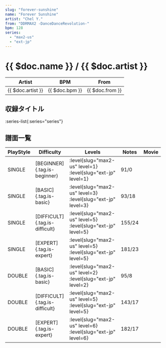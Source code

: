 ```yaml
---
slug: "forever-sunshine"
name: "Forever Sunshine"
artist: "Chel Y."
from: "DDRMAX2 -DanceDanceRevolution-"
bpm: 128
series:
  - "max2-us"
  - "ext-jp"
---
```


# {{ $doc.name }} / {{ $doc.artist }}

|Artist|BPM|From|
|------|---|----|
|{{ $doc.artist }}|{{ $doc.bpm }}|{{ $doc.from }}|

## 収録タイトル

:series-list{:series="series"}

## 譜面一覧

|PlayStyle|Difficulty|Levels|Notes|Movie|
|---------|----------|------|-----|-----|
|SINGLE|[BEGINNER]{.tag.is-beginner}|<div class="field is-grouped is-grouped-multiline">:level{slug="max2-us" level=1} :level{slug="ext-jp" level=1}</div>|91/0||
|SINGLE|[BASIC]{.tag.is-basic}|<div class="field is-grouped is-grouped-multiline">:level{slug="max2-us" level=3} :level{slug="ext-jp" level=3}</div>|93/18||
|SINGLE|[DIFFICULT]{.tag.is-difficult}|<div class="field is-grouped is-grouped-multiline">:level{slug="max2-us" level=5} :level{slug="ext-jp" level=5}</div>|155/24||
|SINGLE|[EXPERT]{.tag.is-expert}|<div class="field is-grouped is-grouped-multiline">:level{slug="max2-us" level=5} :level{slug="ext-jp" level=5}</div>|181/23||
|DOUBLE|[BASIC]{.tag.is-basic}|<div class="field is-grouped is-grouped-multiline">:level{slug="max2-us" level=2} :level{slug="ext-jp" level=2}</div>|95/8||
|DOUBLE|[DIFFICULT]{.tag.is-difficult}|<div class="field is-grouped is-grouped-multiline">:level{slug="max2-us" level=5} :level{slug="ext-jp" level=5}</div>|143/17||
|DOUBLE|[EXPERT]{.tag.is-expert}|<div class="field is-grouped is-grouped-multiline">:level{slug="max2-us" level=6} :level{slug="ext-jp" level=6}</div>|182/17||
